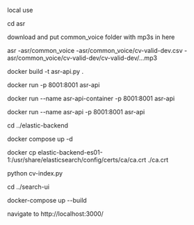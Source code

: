 local use

cd asr

download and put common_voice folder with mp3s in here

asr 
-asr/common_voice
-asr/common_voice/cv-valid-dev.csv
-asr/common_voice/cv-valid-dev/cv-valid-dev/...mp3


docker build -t asr-api.py .

docker run -p 8001:8001 asr-api

docker run --name asr-api-container -p 8001:8001 asr-api

docker run --name asr-api -p 8001:8001 asr-api

cd ../elastic-backend

docker compose up -d 

docker cp elastic-backend-es01-1:/usr/share/elasticsearch/config/certs/ca/ca.crt ./ca.crt

python cv-index.py

cd ../search-ui

docker-compose up --build

navigate to http://localhost:3000/

